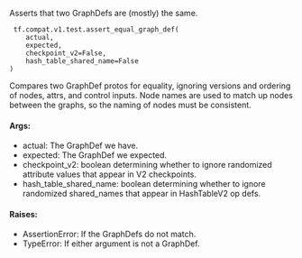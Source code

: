 Asserts that two GraphDefs are (mostly) the same.

```
 tf.compat.v1.test.assert_equal_graph_def(
    actual,
    expected,
    checkpoint_v2=False,
    hash_table_shared_name=False
)
```
Compares two GraphDef protos for equality, ignoring versions and ordering of nodes, attrs, and control inputs. Node names are used to match up nodes between the graphs, so the naming of nodes must be consistent.
#### Args:
- actual: The GraphDef we have.
- expected: The GraphDef we expected.
- checkpoint_v2: boolean determining whether to ignore randomized attribute values that appear in V2 checkpoints.
- hash_table_shared_name: boolean determining whether to ignore randomized shared_names that appear in HashTableV2 op defs.
#### Raises:
- AssertionError: If the GraphDefs do not match.
- TypeError: If either argument is not a GraphDef.

